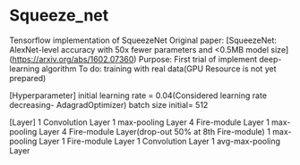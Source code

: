 # Squeeze_net
Tensorflow implementation of SqueezeNet 
Original paper: [SqueezeNet: AlexNet-level accuracy with 50x fewer parameters and <0.5MB model size]
(https://arxiv.org/abs/1602.07360)
Purpose: First trial of implement deep-learning algorithm 
To do: training with real data(GPU Resource is not yet prepared)

[Hyperparameter]
initial learning rate = 0.04(Considered learning rate decreasing- AdagradOptimizer)
batch size initial= 512

[Layer]
1 Convolution Layer 
1 max-pooling Layer
4 Fire-module Layer
1 max-pooling Layer
4 Fire-module Layer(drop-out 50% at 8th Fire-module)
1 max-pooling Layer
1 Fire-module Layer
1 Convolution Layer 
1 avg-max-pooling Layer
  

